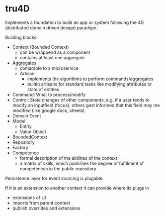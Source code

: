 tru4D
=====

Implements a foundation to build an app or system following the 4D (distributed domain driven design) paradigm.

Building blocks:
- Context (Bounded Context)
    - can be wrappend as a component
    - contains at least one aggregate
- Aggregates
    - comarable to a microservice 
    - Artisan 
        - implements the algorithms to perform commands/aggregates
        - builtin artisans for standard tasks like modifying attributes or state of entities
- Command: What to process/modify
- Control: State changes of other components, e.g. if a user tends to modify an inputfield (focus), others gest informed
that this field may me modified (like google docs, sheets)
- Domain Event
- Model
    - Entity
    - Value Object
- BoundedContext
- Repository
- Factory
- Competence
    - formal description of the abilities of the context
    - a matrix of skills, which publishes the degree of fulfilment of competences in the public repository  

Persistence layer for event sourcing is plugable.

If it is an extension to another context it can provide where its plugs in 
- extensions of UI
- imports from parent context
- publish overrides and extensions
 
